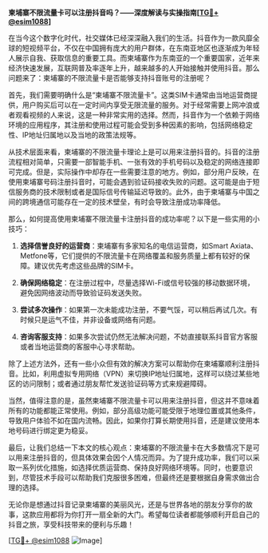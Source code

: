 **柬埔寨不限流量卡可以注册抖音吗？——深度解读与实操指南[[TG💪+ @esim1088](https://t.me/s/esim1088)]**

在当今这个数字化时代，社交媒体已经深深融入我们的生活。抖音作为一款风靡全球的短视频平台，不仅在中国拥有庞大的用户群体，在东南亚地区也逐渐成为年轻人展示自我、获取信息的重要工具。而柬埔寨作为东南亚的一个重要国家，近年来经济快速发展，互联网普及率逐年上升，越来越多的人开始接触并使用抖音。那么问题来了：柬埔寨的不限流量卡是否能够支持抖音账号的注册呢？

首先，我们需要明确什么是“柬埔寨不限流量卡”。这类SIM卡通常由当地运营商提供，用户购买后可以在一定时间内享受无限流量的服务。对于经常需要上网冲浪或者观看视频的人来说，这是一种非常实用的选择。然而，抖音作为一个依赖于网络环境的应用程序，其注册和使用过程可能会受到多种因素的影响，包括网络稳定性、IP地址归属地以及当地的政策法规等。

从技术层面来看，柬埔寨的不限流量卡理论上是可以用来注册抖音的。抖音的注册流程相对简单，只需要一部智能手机、一张有效的手机号码以及稳定的网络连接即可完成。但是，实际操作中却存在一些需要注意的地方。例如，部分用户反映，在使用柬埔寨号码注册抖音时，可能会遇到验证码接收失败的问题。这可能是由于短信服务商的技术限制或者是国际信号传输延迟导致的。此外，由于柬埔寨与中国之间的跨境通信可能存在一定的技术壁垒，有时会导致注册成功率降低。

那么，如何提高使用柬埔寨不限流量卡注册抖音的成功率呢？以下是一些实用的小技巧：

1. **选择信誉良好的运营商**：柬埔寨有多家知名的电信运营商，如Smart Axiata、Metfone等，它们提供的不限流量卡在网络覆盖和服务质量上都有较好的保障。建议优先考虑这些品牌的SIM卡。

2. **确保网络稳定**：在注册过程中，尽量选择Wi-Fi或信号较强的移动数据环境，避免因网络波动而导致验证码发送失败。

3. **尝试多次操作**：如果第一次未能成功注册，不要气馁，可以稍后再试几次。有时候只是运气不佳，并非设备或网络有问题。

4. **咨询客服支持**：如果多次尝试仍然无法解决问题，不妨直接联系抖音官方客服或者当地运营商的客服中心寻求帮助。

除了上述方法外，还有一些小众但有效的解决方案可以帮助你在柬埔寨顺利注册抖音。比如，利用虚拟专用网络（VPN）来切换IP地址归属地，这样可以绕过某些地区的访问限制；或者通过朋友帮忙发送验证码等方式来规避障碍。

当然，值得注意的是，虽然柬埔寨不限流量卡可以用来注册抖音，但这并不意味着所有的功能都能正常使用。例如，部分高级功能可能受限于地理位置或其他条件，导致用户体验不如在国内流畅。因此，如果你打算长期使用抖音，还是建议使用本地号码进行绑定更为稳妥。

最后，让我们总结一下本文的核心观点：柬埔寨的不限流量卡在大多数情况下是可以用来注册抖音的，但具体效果会因个人情况而异。为了提升成功率，我们可以采取一系列优化措施，如选择优质运营商、保持良好网络环境等。同时，也要意识到，尽管技术手段可以帮助我们克服很多困难，但最终还是要根据自身需求做出合理的选择。

无论你是想通过抖音记录柬埔寨的美丽风光，还是与世界各地的朋友分享你的故事，这款应用都将为你打开一扇全新的大门。希望每位读者都能够顺利开启自己的抖音之旅，享受科技带来的便利与乐趣！

[[TG💪+ @esim1088](https://t.me/s/esim1088) ![Image](https://i.postimg.cc/4NQfJmqS/Snipaste-2025-05-13-00-14-12.png)]